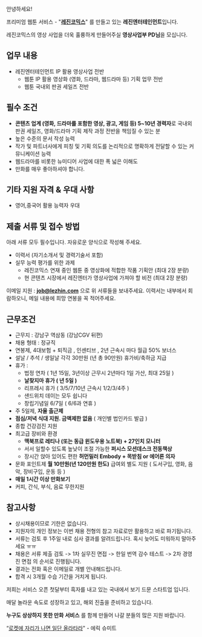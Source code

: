 안녕하세요!

프리미엄 웹툰 서비스 - "**[레진코믹스](http://www.lezhin.com)**" 를 만들고 있는 **레진엔터테인먼트**입니다.

레진코믹스의 영상 사업을 더욱 훌륭하게 만들어주실 **영상사업부 PD님**을 모십니다.

## 업무 내용
- 레진엔터테인먼트 IP 활용 영상사업 전반 
   - 웹툰 IP 활용 영상화 (영화, 드라마, 웹드라마 등) 기획 업무 전반 
   - 웹툰 국내외 판권 세일즈 전반 

## 필수 조건

- **콘텐츠 업계 (영화, 드라마를 포함한 영상, 광고, 게임 등) 5~10년 경력자**로 국내외 판권 세일즈, 영화/드라마 기획 제작 과정 전반을 책임질 수 있는 분 
- 높은 수준의 문서 작성 능력
- 작가 및 파트너사에게 피칭 및 기획 의도를 논리적으로 명확하게 전달할 수 있는 커뮤니케이션 능력 
- 웹드라마를 비롯한 뉴미디어 사업에 대한 폭 넓은 이해도 
- 만화를 매우 좋아하셔야 합니다. 

## 기타 지원 자격 & 우대 사항

- 영어,중국어 활용 능력자 우대 

## 제출 서류 및 접수 방법

아래 서류 모두 필수입니다. 자유로운 양식으로 작성해 주세요.

- 이력서 (자기소개서 및 경력기술서 포함) 
- 실무 능력 평가를 위한 과제 
    - 레진코믹스 연재 중인 웹툰 중 영상화에 적합한 작품 기획안 (최대 2장 분량) 
    - 현 콘텐츠 시장에서 레진엔터가 영상사업에 가져야 할 비전 (최대 2장 분량) 

이메일 지원 : **job@lezhin.com** 으로 위 서류들을 보내주세요. 이력서는 내부에서 회람하오니, 메일 내용에 희망 연봉을 꼭 적어주세요. 

## 근무조건

- 근무지 : 강남구 역삼동 (강남CGV 뒤편)
- 채용 형태 : 정규직
- 연봉제, 4대보험 + 퇴직금 , 인센티브 , 2년 근속시 마다 월급 50% 보너스
- 설날 / 추석 / 생일날 각각 30만원 (년 총 90만원) 휴가비/축하금 지급
- 휴가 : 
  - 법정 연차 ( 1년 15일, 3년이상 근무시 2년마다 1일 가산, 최대 25일 )
  - **날찾지마 휴가 ( 년 5일 )**
  - 리프레시 휴가 ( 3/5/7/10년 근속시 1/2/3/4주 )
  - 샌드위치 데이는 모두 쉽니다
  - 창립기념일 6/7일 ( 6/6과 연휴 )
- 주 5일제, **자율 출근제**
- **점심/저녁 식대 지원. 금액제한 없음** ( 개인별 법인카드 발급 )
- 종합 건강검진 지원
- 최고급 장비와 환경
  - **맥북프로 레티나 (또는 동급 윈도우용 노트북) + 27인치 모니터** 
  - 서서 일할수 있도록 높낮이 조절 가능한 **퍼시스 모션데스크 전동책상** 
  - 장시간 앉아 있어도 편한 **허먼밀러 Embody + 목받침 or 에어론 의자**
- 문화 포인트제 **월 10만원(년 120만원 한도)** 급여외 별도 지원 ( 도서구입, 영화, 음악, 장비구입, 운동 등 )
- **매일 1시간 이상 만화보기**
- 커피, 간식, 부식, 음료 무한지원

## 참고사항

- 상시채용이므로 기한은 없습니다.
- 지원자의 개인 정보는 이번 채용 전형의 참고 자료로만 활용하고 바로 파기됩니다.
- 서류는 검토 후 1주일 내로 심사 결과를 알려드립니다. 혹시 늦어도 미워하지 말아주세요 ㅠㅠ
- 채용은 서류 제출 검토 -> 1차 실무진 면접 -> 한일 번역 감수 테스트 -> 2차 경영진 면접 의 순서로 진행됩니다.
- 결과는 전화 혹은 이메일로 개별 안내해드립니다.
- 합격 시 3개월 수습 기간을 거치게 됩니다.

저희는 서비스 오픈 첫달부터 흑자를 내고 있는 국내에서 보기 드문 스타트업 입니다.

매달 놀라운 속도로 성장하고 있고, 해외 진출을 준비하고 있습니다.

**누구도 상상하지 못한 만화 서비스** 를 함께 만들어 나갈 분들의 많은 지원 바랍니다.

“[로켓에 자리가 나면 일단 올라타라](http://estima.wordpress.com/2012/05/28/sheryl/)" - 에릭 슈미트
